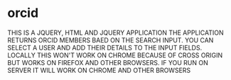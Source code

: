 # orcid
THIS IS A JQUERY, HTML AND JQUERY APPLICATION
THE APPLICATION RETURNS ORCID MEMBERS BAED ON THE SEARCH INPUT.
YOU CAN SELECT A USER AND ADD THEIR DETAILS TO THE INPUT FIELDS.
LOCALLY THIS WON'T WORK ON CHROME BECAUSE OF CROSS ORIGIN BUT WORKS ON FIREFOX AND OTHER BROWSERS.
IF YOU RUN ON SERVER IT WILL WORK ON CHROME AND OTHER BROWSERS